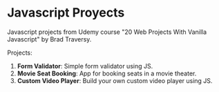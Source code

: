 # Javascript Proyects

Javascript projects from Udemy course "20 Web Projects With Vanilla Javascript" by Brad Traversy.

Projects:
1. **Form Validator**: Simple form validator using JS.
2. **Movie Seat Booking**: App for booking seats in a movie theater.
3. **Custom Video Player**: Build your own custom video player using JS.
